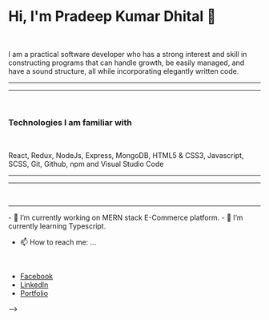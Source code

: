 <h1>Hi, I'm Pradeep Kumar Dhital 👋</h1>
<br/>
<p>I am a practical software developer who has a strong interest and skill in constructing programs that can handle growth, be easily managed, and have a sound structure, all while incorporating elegantly written code.</p>
<hr/>
<hr/>
<br/>
<h3>Technologies I am familiar with</h3>
<br/>
<p>React, Redux, NodeJs, Express, MongoDB, HTML5 & CSS3, Javascript, SCSS, Git, Github, npm and Visual Studio Code</P>
<hr/>
<hr/>

<br/>
<hr/>
- 🔭 I’m currently working on MERN stack E-Commerce platform.
- 🌱 I’m currently learning Typescript.


- 📫 How to reach me: ...
<br/>
<ul>
  <li><a href="https://www.facebook.com/pk.dheetaal" target="_blank">Facebook</a></li>
    <li><a href="https://www.linkedin.com/in/pradeepkumardhital/" target="_blank">LinkedIn</a></li>
<li><a href="https://www.pradeepdhital.com/" target="_blank">Portfolio</a></li>
  
</ul>

-->
